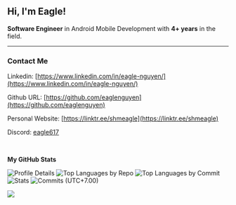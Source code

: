## Hi, I'm Eagle!

**Software Engineer** in Android Mobile Development with **4+ years** in the field.

---

### Contact Me

Linkedin: [https://www.linkedin.com/in/eagle-nguyen/](https://www.linkedin.com/in/eagle-nguyen/)

Github URL: [https://github.com/eaglenguyen](https://github.com/eaglenguyen)

Personal Website: [https://linktr.ee/shmeagle](https://linktr.ee/shmeagle)

Discord: [eagle617](https://discord.com/users/182185100983795713)

<br>


<b>My GitHub Stats</b>



![Profile Details](http://github-profile-summary-cards.vercel.app/api/cards/profile-details?username=eaglenguyen&theme=zenburn)
![Top Languages by Repo](http://github-profile-summary-cards.vercel.app/api/cards/repos-per-language?username=eaglenguyen&theme=zenburn)
![Top Languages by Commit](http://github-profile-summary-cards.vercel.app/api/cards/most-commit-language?username=eaglenguyen&theme=zenburn)
![Stats](http://github-profile-summary-cards.vercel.app/api/cards/stats?username=eaglenguyen&theme=zenburn)
![Commits (UTC+7.00)](http://github-profile-summary-cards.vercel.app/api/cards/productive-time?username=eaglenguyen&theme=zenburn&utcOffset=5.45)


<a href="http://www.github.com/eaglenguyen"><img src="https://github-readme-streak-stats.herokuapp.com/?user=shreekrishnalamichhane&stroke=ffffff&background=1c1917&ring=0891b2&fire=0891b2&currStreakNum=ffffff&currStreakLabel=0891b2&sideNums=ffffff&sideLabels=ffffff&dates=ffffff&hide_border=true" /></a>
